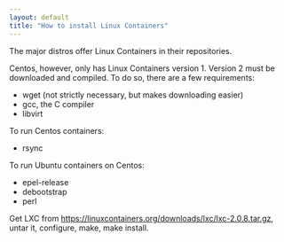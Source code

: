```yaml
---
layout: default
title: "How to install Linux Containers"
---
```


The major distros offer Linux Containers in their repositories. 

Centos, however, only has Linux Containers version 1. Version 2 must be downloaded and compiled. 
To do so, there are a few requirements:
* wget (not strictly necessary, but makes downloading easier)
* gcc, the C compiler
* libvirt

To run Centos containers:

* rsync

To run Ubuntu containers on Centos:

* epel-release
* debootstrap
* perl

Get LXC from https://linuxcontainers.org/downloads/lxc/lxc-2.0.8.tar.gz, 
untar it, configure, make, make install.
